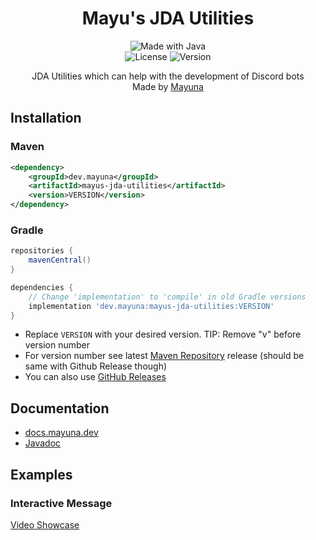 <p align="center">
  <h1 align="center">Mayu's JDA Utilities</h1>
</p>
<p align="center">
  <img src="http://ForTheBadge.com/images/badges/made-with-java.svg" alt="Made with Java">
  <br>
  <img src="https://img.shields.io/github/license/lilmayu/MayusJDAUtilities.svg" alt="License">
  <img src="https://img.shields.io/github/v/release/lilmayu/MayusJDAUtilities.svg" alt="Version">
</p>
<p align="center">
    JDA Utilities which can help with the development of Discord bots
  <br>
  Made by <a href="https://mayuna.dev">Mayuna</a>
</p>

## Installation
### Maven
```xml
<dependency>
    <groupId>dev.mayuna</groupId>
    <artifactId>mayus-jda-utilities</artifactId>
    <version>VERSION</version>
</dependency>
```
### Gradle
```gradle
repositories {
    mavenCentral()
}

dependencies {
    // Change 'implementation' to 'compile' in old Gradle versions
    implementation 'dev.mayuna:mayus-jda-utilities:VERSION'
}
```
- Replace `VERSION` with your desired version. TIP: Remove "v" before version number
- For version number see latest [Maven Repository](https://mvnrepository.com/artifact/dev.mayuna/mayus-jda-utilities) release (should be same with Github Release though)
- You can also use [GitHub Releases](https://github.com/lilmayu/MayusJDAUtilities/releases)

## Documentation
- [docs.mayuna.dev](https://docs.mayuna.dev/en/mayus-jda-utilities)
- [Javadoc](https://data.mayuna.dev/javadocs/mayus-jda-utilities/)

## Examples
### Interactive Message
[Video Showcase](https://user-images.githubusercontent.com/52459400/142770573-2d4dd7ca-241c-4c38-90ab-df96e737128e.mp4)
